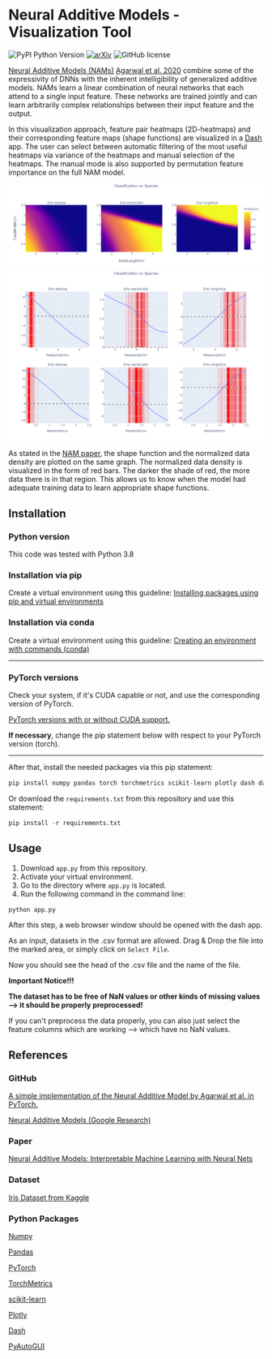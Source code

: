 # Neural Additive Models - Visualization Tool

![PyPI Python Version](https://img.shields.io/badge/python-3.8-blue)
[![arXiv](https://img.shields.io/badge/arXiv-2004.13912-b31b1b.svg)](https://arxiv.org/abs/2004.13912)
![GitHub license](https://img.shields.io/github/license/matgege/nam-visualization)

[Neural Additive Models (NAMs)](https://neural-additive-models.github.io/) [Agarwal et al. 2020](https://arxiv.org/abs/2004.13912) combine some of the expressivity of DNNs with the inherent intelligibility of generalized additive models. NAMs learn a linear combination of neural networks that each attend to a single input feature. These networks are trained jointly and can learn arbitrarily complex relationships between their input feature and the output.

In this visualization approach, feature pair heatmaps (2D-heatmaps) and their corresponding feature maps (shape functions) are visualized in a [Dash](https://plotly.com/dash/) app. The user can select between automatic filtering of the most useful heatmaps via variance of the heatmaps and manual selection of the heatmaps. The manual mode is also supported by permutation feature importance on the full NAM model.

![iris_heatmaps](https://github.com/matgege/nam-visualization/blob/main/images/iris_heatmaps.png)
![iris_feature_maps](https://github.com/matgege/nam-visualization/blob/main/images/iris_feature_maps.png)

As stated in the [NAM paper](https://arxiv.org/abs/2004.13912), the shape function and the normalized data density are plotted on the same graph.
The normalized data density is visualized in the form of red bars.
The darker the shade of red, the more data there is in that region. This allows us to know when the
model had adequate training data to learn appropriate shape functions.

## Installation
### Python version
This code was tested with Python 3.8

### Installation via pip
Create a virtual environment using this guideline:
[Installing packages using pip and virtual environments](https://packaging.python.org/en/latest/guides/installing-using-pip-and-virtual-environments/)

### Installation via conda
Create a virtual environment using this guideline:
[Creating an environment with commands (conda)](https://conda.io/projects/conda/en/latest/user-guide/tasks/manage-environments.html)

---
### PyTorch versions
Check your system, if it's CUDA capable or not, and use the corresponding version of PyTorch.

[PyTorch versions with or without CUDA support.](https://pytorch.org/get-started/locally/)

**If necessary**, change the pip statement below with respect to your PyTorch version (torch).

---
After that, install the needed packages via this pip statement:
```python
pip install numpy pandas torch torchmetrics scikit-learn plotly dash dash_daq dash-extensions pyautogui
```

Or download the `requirements.txt` from this repository and use this statement:
```python
pip install -r requirements.txt
```

## Usage
1. Download `app.py` from this repository.
2. Activate your virtual environment.
3. Go to the directory where `app.py` is located. 
4. Run the following command in the command line:
```python
python app.py
```

After this step, a web browser window should be opened with the dash app.

As an input, datasets in the .csv format are allowed.
Drag & Drop the file into the marked area, or simply click on `Select File`.

Now you should see the head of the .csv file and the name of the file.

**Important Notice!!!**

**The dataset has to be free of NaN values or other kinds of missing values --> it should be properly preprocessed!**

If you can't preprocess the data properly, you can also just select the feature columns which are working --> which have no NaN values.

## References
### GitHub
[A simple implementation of the Neural Additive Model by Agarwal et al. in PyTorch.](https://github.com/CursedSeraphim/NAM-torch)

[Neural Additive Models (Google Research)](https://github.com/AmrMKayid/nam)

### Paper
[Neural Additive Models: Interpretable Machine Learning with Neural Nets](https://arxiv.org/abs/2004.13912)

### Dataset
[Iris Dataset from Kaggle](https://www.kaggle.com/datasets/uciml/iris)

### Python Packages
[Numpy](https://numpy.org/)

[Pandas](https://pandas.pydata.org/)

[PyTorch](https://pytorch.org/)

[TorchMetrics](https://torchmetrics.readthedocs.io/en/latest/)

[scikit-learn](https://scikit-learn.org/stable/)

[Plotly](https://plotly.com/python/)

[Dash](https://dash.plotly.com/)

[PyAutoGUI](https://pyautogui.readthedocs.io/en/latest/)
